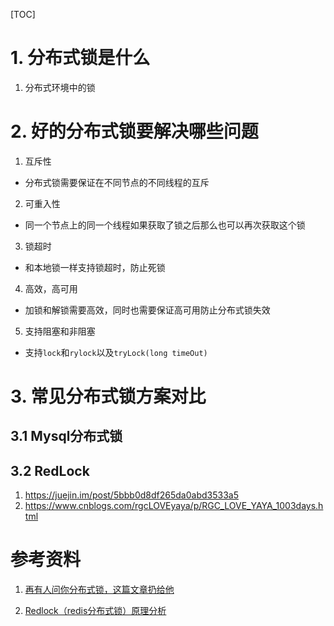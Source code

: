 [TOC]



# 1. 分布式锁是什么

1. 分布式环境中的锁

# 2. 好的分布式锁要解决哪些问题

1. 互斥性

- 分布式锁需要保证在不同节点的不同线程的互斥

2. 可重入性

- 同一个节点上的同一个线程如果获取了锁之后那么也可以再次获取这个锁

3. 锁超时

- 和本地锁一样支持锁超时，防止死锁

4. 高效，高可用

- 加锁和解锁需要高效，同时也需要保证高可用防止分布式锁失效

5. 支持阻塞和非阻塞

- 支持`lock`和`rylock`以及`tryLock(long timeOut)`

# 3. 常见分布式锁方案对比

## 3.1 Mysql分布式锁



## 3.2 RedLock

1. <https://juejin.im/post/5bbb0d8df265da0abd3533a5>
2. <https://www.cnblogs.com/rgcLOVEyaya/p/RGC_LOVE_YAYA_1003days.html>



# 参考资料

1. [再有人问你分布式锁，这篇文章扔给他](<https://juejin.im/post/5bbb0d8df265da0abd3533a5>)

2. [Redlock（redis分布式锁）原理分析](https://www.cnblogs.com/rgcLOVEyaya/p/RGC_LOVE_YAYA_1003days.html)